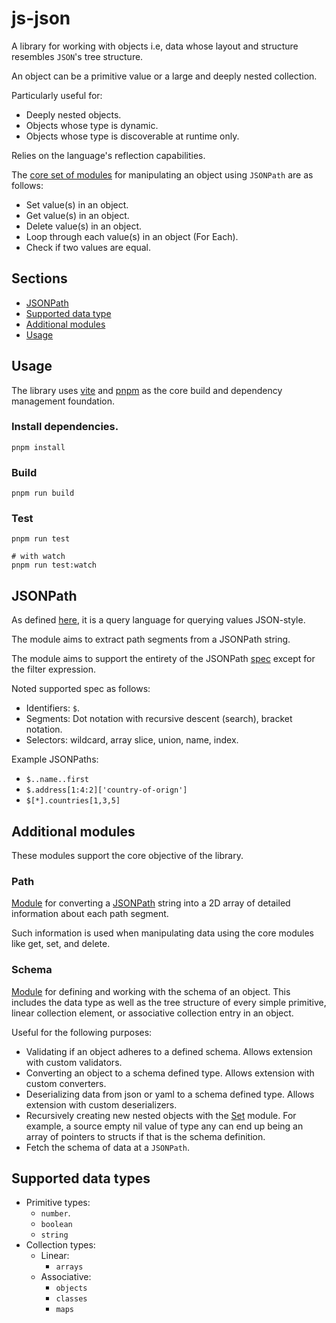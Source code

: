 # js-json

A library for working with objects i.e, data whose layout and structure resembles `JSON`'s tree structure.

An object can be a primitive value or a large and deeply nested collection.

Particularly useful for:

- Deeply nested objects.
- Objects whose type is dynamic.
- Objects whose type is discoverable at runtime only.

Relies on the language's reflection capabilities.

The [core set of modules](src/object) for manipulating an object using `JSONPath` are as follows:

- Set value(s) in an object.
- Get value(s) in an object.
- Delete value(s) in an object.
- Loop through each value(s) in an object (For Each).
- Check if two values are equal.

## Sections

- [JSONPath](#jsonpath)
- [Supported data type](#supported-data-types)
- [Additional modules](#additional-modules)
- [Usage](#usage)

## Usage

The library uses [vite](https://vite.dev/) and [pnpm](https://pnpm.io/) as the core build and dependency management foundation.

### Install dependencies.

```shell
pnpm install
```

### Build

```shell
pnpm run build
```

### Test

```shell
pnpm run test

# with watch
pnpm run test:watch
```

## JSONPath

As defined [here](https://en.wikipedia.org/wiki/JSONPath), it is a query language for querying values JSON-style.

The module aims to extract path segments from a JSONPath string.

The module aims to support the entirety of the JSONPath [spec](https://www.rfc-editor.org/rfc/rfc9535.html) except for
the filter expression.

Noted supported spec as follows:

- Identifiers: `$`.
- Segments: Dot notation with recursive descent (search), bracket notation.
- Selectors: wildcard, array slice, union, name, index.

Example JSONPaths:

- `$..name..first`
- `$.address[1:4:2]['country-of-orign']`
- `$[*].countries[1,3,5]`

## Additional modules

These modules support the core objective of the library.

### Path

[Module](src/path) for converting a [JSONPath](#jsonpath) string into a 2D array of detailed information about each path
segment.

Such information is used when manipulating data using the core modules like get, set, and delete.

### Schema

[Module](src/schema) for defining and working with the schema of an object. This includes the data type as well as the
tree structure of
every simple primitive, linear collection element, or associative collection entry in an object.

Useful for the following purposes:

- Validating if an object adheres to a defined schema. Allows extension with custom validators.
- Converting an object to a schema defined type. Allows extension with custom converters.
- Deserializing data from json or yaml to a schema defined type. Allows extension with custom deserializers.
- Recursively creating new nested objects with the [Set](src/object/set.ts) module. For example, a source empty nil
  value of
  type any can end up being an array of pointers to structs if that is the schema definition.
- Fetch the schema of data at a `JSONPath`.

## Supported data types

- Primitive types:
    - `number`.
    - `boolean`
    - `string`
- Collection types:
    - Linear:
        - `arrays`
    - Associative:
        - `objects`
        - `classes`
        - `maps`

